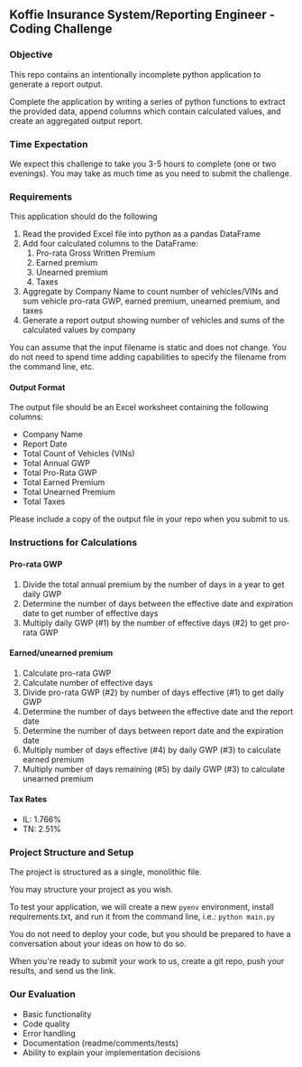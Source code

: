 ## Koffie Insurance System/Reporting Engineer - Coding Challenge

### Objective

This repo contains an intentionally incomplete python application to generate a report output.

Complete the application by writing a series of python functions to extract the provided data,
append columns which contain calculated values, and create an aggregated output report.

### Time Expectation

We expect this challenge to take you 3-5 hours to complete (one or two evenings). You may take as much time as you need to submit the challenge.

### Requirements

This application should do the following

1. Read the provided Excel file into python as a pandas DataFrame
2. Add four calculated columns to the DataFrame:
   1. Pro-rata Gross Written Premium
   2. Earned premium
   3. Unearned premium
   4. Taxes
3. Aggregate by Company Name to count number of vehicles/VINs and sum vehicle pro-rata GWP, earned premium, unearned premium, and taxes
4. Generate a report output showing number of vehicles and sums of the calculated values by company

You can assume that the input filename is static and does not change. You do not need to spend time adding capabilities 
to specify the filename from the command line, etc.

#### Output Format

The output file should be an Excel worksheet containing the following columns:

- Company Name
- Report Date
- Total Count of Vehicles (VINs)
- Total Annual GWP
- Total Pro-Rata GWP
- Total Earned Premium
- Total Unearned Premium
- Total Taxes

Please include a copy of the output file in your repo when you submit to us.

### Instructions for Calculations

#### Pro-rata GWP
1. Divide the total annual premium by the number of days in a year to get daily GWP
2. Determine the number of days between the effective date and expiration date to get number of effective days
3. Multiply daily GWP (#1) by the number of effective days (#2) to get pro-rata GWP


#### Earned/unearned premium
1. Calculate pro-rata GWP
2. Calculate number of effective days
4. Divide pro-rata GWP (#2) by number of days effective (#1) to get daily GWP
5. Determine the number of days between the effective date and the report date
6. Determine the number of days between report date and the expiration date
7. Multiply number of days effective (#4) by daily GWP (#3) to calculate earned premium
8. Multiply number of days remaining (#5) by daily GWP (#3) to calculate unearned premium

#### Tax Rates

- IL: 1.766%
- TN: 2.51%

### Project Structure and Setup

The project is structured as a single, monolithic file.  

You may structure your project as you wish.

To test your application, we will create a new `pyenv` environment, install requirements.txt, and run it from the command line, i.e.: `python main.py`

You do not need to deploy your code, but you should be prepared to have a conversation about your ideas on how to do so.

When you're ready to submit your work to us, create a git repo, push your results, and send us the link.

### Our Evaluation

- Basic functionality
- Code quality
- Error handling
- Documentation (readme/comments/tests)
- Ability to explain your implementation decisions
